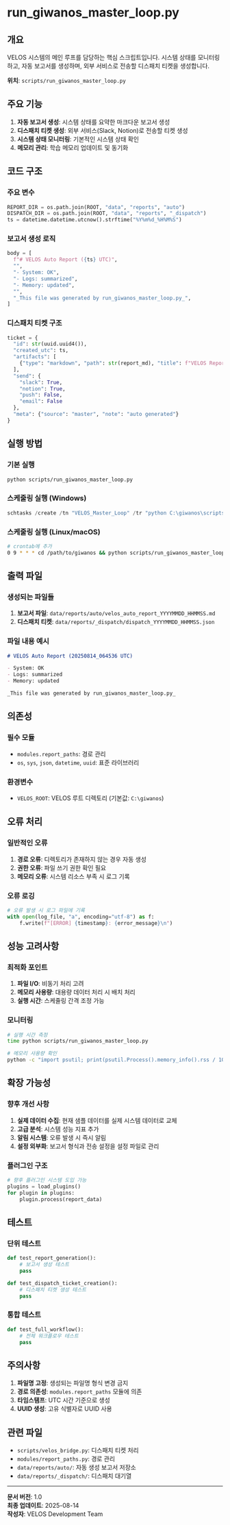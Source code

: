 # run_giwanos_master_loop.py

## 개요

VELOS 시스템의 메인 루프를 담당하는 핵심 스크립트입니다. 시스템 상태를 모니터링하고, 자동 보고서를 생성하며, 외부 서비스로 전송할 디스패치 티켓을 생성합니다.

**위치**: `scripts/run_giwanos_master_loop.py`

## 주요 기능

1. **자동 보고서 생성**: 시스템 상태를 요약한 마크다운 보고서 생성
2. **디스패치 티켓 생성**: 외부 서비스(Slack, Notion)로 전송할 티켓 생성
3. **시스템 상태 모니터링**: 기본적인 시스템 상태 확인
4. **메모리 관리**: 학습 메모리 업데이트 및 동기화

## 코드 구조

### 주요 변수
```python
REPORT_DIR = os.path.join(ROOT, "data", "reports", "auto")
DISPATCH_DIR = os.path.join(ROOT, "data", "reports", "_dispatch")
ts = datetime.datetime.utcnow().strftime("%Y%m%d_%H%M%S")
```

### 보고서 생성 로직
```python
body = [
  f"# VELOS Auto Report ({ts} UTC)",
  "",
  "- System: OK",
  "- Logs: summarized", 
  "- Memory: updated",
  "",
  "_This file was generated by run_giwanos_master_loop.py_",
]
```

### 디스패치 티켓 구조
```python
ticket = {
  "id": str(uuid.uuid4()),
  "created_utc": ts,
  "artifacts": [
    {"type": "markdown", "path": str(report_md), "title": f"VELOS Report {ts}"}
  ],
  "send": {
    "slack": True,
    "notion": True,
    "push": False,
    "email": False
  },
  "meta": {"source": "master", "note": "auto generated"}
}
```

## 실행 방법

### 기본 실행
```bash
python scripts/run_giwanos_master_loop.py
```

### 스케줄링 실행 (Windows)
```powershell
schtasks /create /tn "VELOS_Master_Loop" /tr "python C:\giwanos\scripts\run_giwanos_master_loop.py" /sc daily /st 09:00
```

### 스케줄링 실행 (Linux/macOS)
```bash
# crontab에 추가
0 9 * * * cd /path/to/giwanos && python scripts/run_giwanos_master_loop.py
```

## 출력 파일

### 생성되는 파일들
1. **보고서 파일**: `data/reports/auto/velos_auto_report_YYYYMMDD_HHMMSS.md`
2. **디스패치 티켓**: `data/reports/_dispatch/dispatch_YYYYMMDD_HHMMSS.json`

### 파일 내용 예시
```markdown
# VELOS Auto Report (20250814_064536 UTC)

- System: OK
- Logs: summarized
- Memory: updated

_This file was generated by run_giwanos_master_loop.py_
```

## 의존성

### 필수 모듈
- `modules.report_paths`: 경로 관리
- `os`, `sys`, `json`, `datetime`, `uuid`: 표준 라이브러리

### 환경변수
- `VELOS_ROOT`: VELOS 루트 디렉토리 (기본값: `C:\giwanos`)

## 오류 처리

### 일반적인 오류
1. **경로 오류**: 디렉토리가 존재하지 않는 경우 자동 생성
2. **권한 오류**: 파일 쓰기 권한 확인 필요
3. **메모리 오류**: 시스템 리소스 부족 시 로그 기록

### 오류 로깅
```python
# 오류 발생 시 로그 파일에 기록
with open(log_file, "a", encoding="utf-8") as f:
    f.write(f"[ERROR] {timestamp}: {error_message}\n")
```

## 성능 고려사항

### 최적화 포인트
1. **파일 I/O**: 비동기 처리 고려
2. **메모리 사용량**: 대용량 데이터 처리 시 배치 처리
3. **실행 시간**: 스케줄링 간격 조정 가능

### 모니터링
```bash
# 실행 시간 측정
time python scripts/run_giwanos_master_loop.py

# 메모리 사용량 확인
python -c "import psutil; print(psutil.Process().memory_info().rss / 1024 / 1024, 'MB')"
```

## 확장 가능성

### 향후 개선 사항
1. **실제 데이터 수집**: 현재 샘플 데이터를 실제 시스템 데이터로 교체
2. **고급 분석**: 시스템 성능 지표 추가
3. **알림 시스템**: 오류 발생 시 즉시 알림
4. **설정 외부화**: 보고서 형식과 전송 설정을 설정 파일로 관리

### 플러그인 구조
```python
# 향후 플러그인 시스템 도입 가능
plugins = load_plugins()
for plugin in plugins:
    plugin.process(report_data)
```

## 테스트

### 단위 테스트
```python
def test_report_generation():
    # 보고서 생성 테스트
    pass

def test_dispatch_ticket_creation():
    # 디스패치 티켓 생성 테스트
    pass
```

### 통합 테스트
```python
def test_full_workflow():
    # 전체 워크플로우 테스트
    pass
```

## 주의사항

1. **파일명 고정**: 생성되는 파일명 형식 변경 금지
2. **경로 의존성**: `modules.report_paths` 모듈에 의존
3. **타임스탬프**: UTC 시간 기준으로 생성
4. **UUID 생성**: 고유 식별자로 UUID 사용

## 관련 파일

- `scripts/velos_bridge.py`: 디스패치 티켓 처리
- `modules/report_paths.py`: 경로 관리
- `data/reports/auto/`: 자동 생성 보고서 저장소
- `data/reports/_dispatch/`: 디스패치 대기열

---

**문서 버전**: 1.0  
**최종 업데이트**: 2025-08-14  
**작성자**: VELOS Development Team
